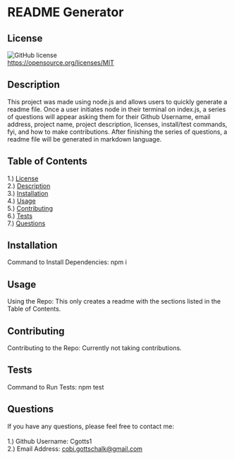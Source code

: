 # README Generator

## <section id = "License">License</section>
![GitHub license](https://img.shields.io/badge/license-MIT-blue.svg) <br>
https://opensource.org/licenses/MIT

## <section id = "Description">Description</section>
This project was made using node.js and allows users to quickly generate a readme file. Once a user initiates node in their terminal on index.js, a series of questions will appear asking them for their Github Username, email address, project name, project description, licenses, install/test commands, fyi, and how to make contributions. After finishing the series of questions, a readme file will be generated in markdown language. 

## Table of Contents
1.) <a href = "#License">License</a><br>
2.) <a href = "#Description">Description</a><br>
3.) <a href = "#Installation">Installation</a> <br>
4.) <a href = "#Usage">Usage</a><br>
5.) <a href = "#Contributing">Contributing</a><br>
6.) <a href = "#Tests">Tests</a><br>
7.) <a href = "#Questions">Questions</a>

## <section id = "Installation">Installation</section>
Command to Install Dependencies: npm i

## <section id = "Usage">Usage</section>
Using the Repo: This only creates a readme with the sections listed in the Table of Contents.

## <section id = "Contributing">Contributing</section>
Contributing to the Repo: Currently not taking contributions.

## <section id = "Tests">Tests</section>
Command to Run Tests: npm test

## <section id = "Questions">Questions</section>
If you have any questions, please feel free to contact me: <br><br>
1.) Github Username: Cgotts1 <br>
2.) Email Address: cobi.gottschalk@gmail.com